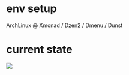 env setup
===

ArchLinux @ Xmonad / Dzen2 / Dmenu / Dunst 


current state
===

<img src="https://raw.github.com/hicolour/env/master/screen.png" />

